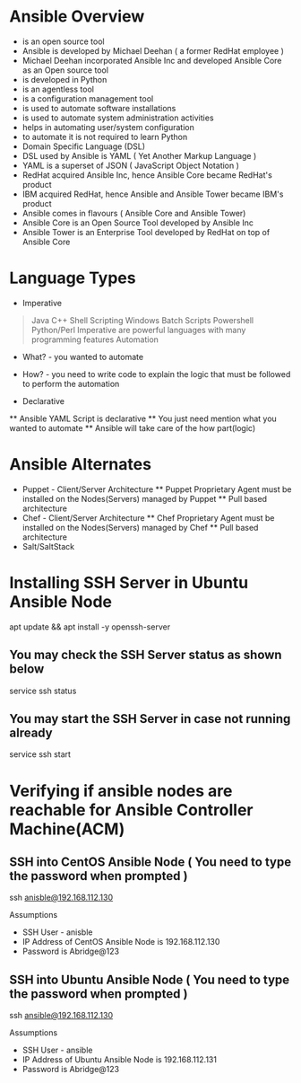 # Ansible Overview
* is an open source tool
* Ansible is developed by Michael Deehan ( a former RedHat employee )
* Michael Deehan incorporated Ansible Inc and developed Ansible Core as an Open source tool
* is developed in Python
* is an agentless tool
* is a configuration management tool
* is used to automate software installations
* is used to automate system administration activities
* helps in automating user/system configuration
* to automate it is not required to learn Python
* Domain Specific Language (DSL)
* DSL used by Ansible is YAML ( Yet Another Markup Language )
* YAML is a superset of JSON ( JavaScript Object Notation )
* RedHat acquired Ansible Inc, hence Ansible Core became RedHat's product
* IBM acquired RedHat, hence Ansible and Ansible Tower became IBM's product
* Ansible comes in flavours ( Ansible Core and Ansible Tower)
* Ansible Core is an Open Source Tool developed by Ansible Inc
* Ansible Tower is an Enterprise Tool developed by RedHat on top of Ansible Core

# Language Types
* Imperative
> Java
> C++
> Shell Scripting
> Windows Batch Scripts
> Powershell
> Python/Perl
> Imperative are powerful languages with many programming features
> Automation
* What? -  you wanted to automate
* How? - you need to write code to explain the logic that must be followed to perform the automation

* Declarative

** Ansible YAML Script is declarative
** You just need mention what you wanted to automate
** Ansible will take care of the how part(logic)

# Ansible Alternates
* Puppet - Client/Server Architecture
** Puppet Proprietary Agent must be installed on the Nodes(Servers) managed by Puppet
** Pull based architecture
* Chef - Client/Server Architecture
** Chef Proprietary Agent must be installed on the Nodes(Servers) managed by Chef
** Pull based architecture
* Salt/SaltStack

# Installing SSH Server in Ubuntu Ansible Node

apt update && apt install -y openssh-server

## You may check the SSH Server status as shown below

service ssh status

## You may start the SSH Server in case not running already

service ssh start


# Verifying if ansible nodes are reachable for Ansible Controller Machine(ACM)

## SSH into CentOS Ansible Node ( You need to type the password when prompted )

ssh anisble@192.168.112.130

Assumptions
* SSH User - anisble
* IP Address of CentOS Ansible Node is 192.168.112.130
* Password is Abridge@123

## SSH into Ubuntu Ansible Node ( You need to type the password when prompted )

ssh ansible@192.168.112.130

Assumptions
* SSH User - ansible
* IP Address of Ubuntu Ansible Node is 192.168.112.131
* Password is Abridge@123


